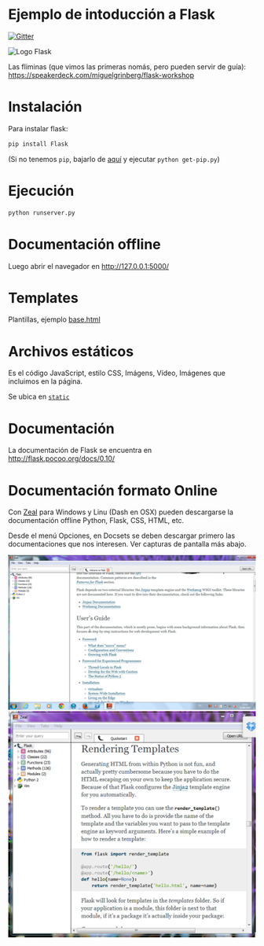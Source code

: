 # Ejemplo de intoducción a Flask

[![Gitter](https://badges.gitter.im/Join%20Chat.svg)](https://gitter.im/D3f0/meetup_flask?utm_source=badge&utm_medium=badge&utm_campaign=pr-badge&utm_content=badge)

![Logo Flask](http://flask.pocoo.org/docs/0.10/_images/logo-full.png)


Las fliminas (que vimos las primeras nomás, pero pueden servir de guía): https://speakerdeck.com/miguelgrinberg/flask-workshop

# Instalación

Para instalar flask:

```bash
pip install Flask
```

(Si no tenemos `pip`, bajarlo de [aquí](https://bootstrap.pypa.io/get-pip.py) y ejecutar `python get-pip.py`)


# Ejecución

```bash
python runserver.py
```

# Documentación offline

Luego abrir el navegador en http://127.0.0.1:5000/

# Templates

Plantillas, ejemplo [base.html](./templates/base.html)

# Archivos estáticos 

Es el código JavaScript, estilo CSS, Imágens, Vídeo, Imágenes que incluimos en la página.

Se ubica en [`static`](./static/)

# Documentación

La documentación de Flask se encuentra en http://flask.pocoo.org/docs/0.10/

# Documentación formato Online

Con [Zeal](http://zealdocs.org/) para Windows y Linu (Dash en OSX) pueden descargarse la documentación offline Python, Flask, CSS, HTML, etc.

Desde el menú Opciones, en Docsets se deben descargar primero las documentaciones que nos interesen. Ver capturas de pantalla más abajo.

![Imagen](./doc/zeal1.png)
![Imagen](./doc/zeal2.png)
